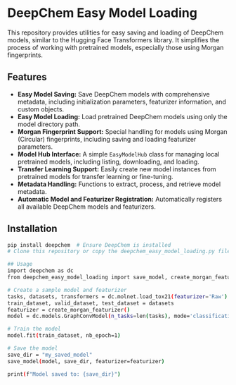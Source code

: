 # DeepChem Easy Model Loading

This repository provides utilities for easy saving and loading of DeepChem models, similar to the Hugging Face Transformers library. It simplifies the process of working with pretrained models, especially those using Morgan fingerprints.

## Features

-   **Easy Model Saving:** Save DeepChem models with comprehensive metadata, including initialization parameters, featurizer information, and custom objects.
-   **Easy Model Loading:** Load pretrained DeepChem models using only the model directory path.
-   **Morgan Fingerprint Support:** Special handling for models using Morgan (Circular) fingerprints, including saving and loading featurizer parameters.
-   **Model Hub Interface:** A simple `EasyModelHub` class for managing local pretrained models, including listing, downloading, and loading.
-   **Transfer Learning Support:** Easily create new model instances from pretrained models for transfer learning or fine-tuning.
-   **Metadata Handling:** Functions to extract, process, and retrieve model metadata.
-   **Automatic Model and Featurizer Registration:** Automatically registers all available DeepChem models and featurizers.

## Installation

```bash
pip install deepchem  # Ensure DeepChem is installed
# Clone this repository or copy the deepchem_easy_model_loading.py file into your project.

## Usage
import deepchem as dc
from deepchem_easy_model_loading import save_model, create_morgan_featurizer

# Create a sample model and featurizer
tasks, datasets, transformers = dc.molnet.load_tox21(featurizer='Raw')
train_dataset, valid_dataset, test_dataset = datasets
featurizer = create_morgan_featurizer()
model = dc.models.GraphConvModel(n_tasks=len(tasks), mode='classification')

# Train the model
model.fit(train_dataset, nb_epoch=1)

# Save the model
save_dir = "my_saved_model"
save_model(model, save_dir, featurizer=featurizer)

print(f"Model saved to: {save_dir}")
